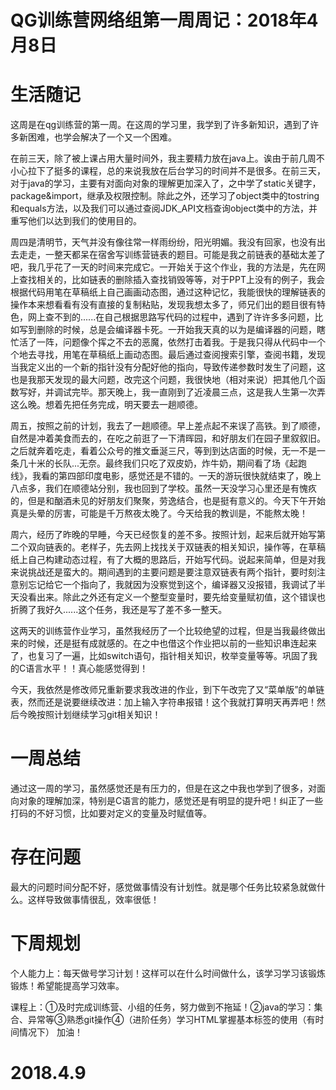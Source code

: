# QG训练营网络组第一周周记：2018年4月8日

# 生活随记

这周是在qg训练营的第一周。在这周的学习里，我学到了许多新知识，遇到了许多新困难，也学会解决了一个又一个困难。

在前三天，除了被上课占用大量时间外，我主要精力放在java上。诶由于前几周不小心拉下了挺多的课程，总的来说我放在后台学习的时间并不是很多。在前三天，对于java的学习，主要有对面向对象的理解更加深入了，之中学了static关键字，package&import，继承及权限控制。除此之外，还学习了object类中的tostring和equals方法，以及我们可以通过查阅JDK_API文档查询object类中的方法，并重写他们以达到我们的使用目的。

周四是清明节，天气并没有像往常一样雨纷纷，阳光明媚。我没有回家，也没有出去走走，一整天都呆在宿舍写训练营链表的题目。可能是我之前链表的基础太差了吧，我几乎花了一天的时间来完成它。一开始关于这个作业，我的方法是，先在网上查找相关的，比如链表的删除插入查找销毁等等，对于PPT上没有的例子，我会根据代码用笔在草稿纸上自己画画动态图，通过这种记忆，我能很快的理解链表的操作本来想看看有没有直接的复制粘贴，发现我想太多了，师兄们出的题目很有特色，网上查不到的......在自己根据思路写代码的过程中，遇到了许许多多问题，比如写到删除的时候，总是会编译器卡死。一开始我天真的以为是编译器的问题，瞎忙活了一阵，问题像个挥之不去的恶魔，依然打击着我。于是我只得从代码中一个个地去寻找，用笔在草稿纸上画动态图。最后通过查阅搜索引擎，查阅书籍，发现当我定义出的一个新的指针没有分配好他的指向，导致传递参数时发生了问题，这也是我那天发现的最大问题，改完这个问题，我很快地（相对来说）把其他几个函数写好，并调试完毕。那天晚上，我一直刚到了近凌晨三点，这是我人生第一次弄这么晚。想着先把任务完成，明天要去一趟顺德。

周五，按照之前的计划，我去了一趟顺德。早上差点起不来误了高铁。到了顺德，自然是冲着美食而去的，在吃之前逛了一下清晖园，和好朋友们在园子里叙叙旧。之后就奔着吃走，看着公众号的推文垂涎三尺，等到到达店面的时候，无一不是一条几十米的长队...无奈。最终我们只吃了双皮奶，炸牛奶，期间看了场《起跑线》，我看的第四部印度电影，感觉还是不错的。一天的游玩很快就结束了，晚上八点多，我们在顺德站分别，我也回到了学校。虽然一天没学习心里还是有愧疚的，但是和酗酒未见的好朋友们聚聚，劳逸结合，也是挺有意义的。今天下午开始真是头晕的厉害，可能是千万熬夜太晚了。今天给我的教训是，不能熬太晚！

周六，经历了昨晚的早睡，今天已经恢复的差不多。按照计划，起来后就开始写第二个双向链表的。老样子，先去网上找找关于双链表的相关知识，操作等，在草稿纸上自己构建动态过程，有了大概的思路后，开始写代码。说起来简单，但是对我来说挑战还是蛮大的。期间遇到的主要问题是要注意双链表有两个指针，要时刻注意别忘记给它一个指向了，我就因为没察觉到这个，编译器又没报错，我调试了半天没看出来。除此之外还有定义一个整型变量时，要先给变量赋初值，这个错误也折腾了我好久......这个任务，我还是写了差不多一整天。

这两天的训练营作业学习，虽然我经历了一个比较绝望的过程，但是当我最终做出来的时候，还是挺有成就感的。在之中也借这个作业把以前的一些知识串连起来了，也复习了一遍，比如switch语句，指针相关知识，枚举变量等等。巩固了我的C语言水平！！真心能感觉得到！

今天，我依然是修改师兄重新要求我改进的作业，到下午改完了又“菜单版”的单链表，然而还是说要继续改进：加上输入字符串报错！这个我就打算明天再弄吧！然后今晚按照计划继续学习git相关知识！

# 一周总结

通过这一周的学习，虽然感觉还是有压力的，但是在这之中我也学到了很多，对面向对象的理解加深，特别是C语言的能力，感觉还是有明显的提升吧！纠正了一些打码的不好习惯，比如要对定义的变量及时赋值等。

# 存在问题
最大的问题时间分配不好，感觉做事情没有计划性。就是哪个任务比较紧急就做什么。这样导致做事情很乱，效率很低！

# 下周规划
个人能力上：每天做号学习计划！这样可以在什么时间做什么，该学习学习该锻炼锻炼！希望能提高学习效率。

课程上：①及时完成训练营、小组的任务，努力做到不拖延！②java的学习：集合、异常等③熟悉git操作④（进阶任务）学习HTML掌握基本标签的使用（有时间情况下）
加油！

#                                            2018.4.9